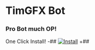 # TimGFX Bot
### Pro Bot much OP!

One Click Install!
-## [![Install](https://i.imgur.com/hKHfyWz.png)](https://raw.githubusercontent.com/timgfx/timgfxbot/master/Script.js)
+## 
